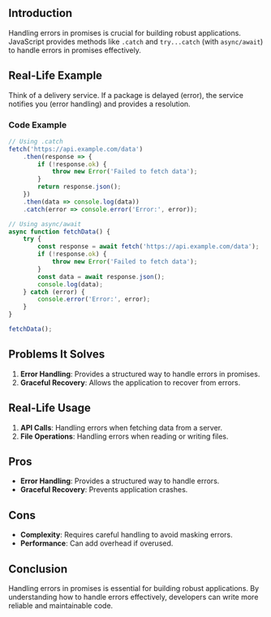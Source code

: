 ## Introduction
Handling errors in promises is crucial for building robust applications. JavaScript provides methods like `.catch` and `try...catch` (with `async/await`) to handle errors in promises effectively.

## Real-Life Example
Think of a delivery service. If a package is delayed (error), the service notifies you (error handling) and provides a resolution.

### Code Example
```javascript
// Using .catch
fetch('https://api.example.com/data')
    .then(response => {
        if (!response.ok) {
            throw new Error('Failed to fetch data');
        }
        return response.json();
    })
    .then(data => console.log(data))
    .catch(error => console.error('Error:', error));

// Using async/await
async function fetchData() {
    try {
        const response = await fetch('https://api.example.com/data');
        if (!response.ok) {
            throw new Error('Failed to fetch data');
        }
        const data = await response.json();
        console.log(data);
    } catch (error) {
        console.error('Error:', error);
    }
}

fetchData();
```

## Problems It Solves
1. **Error Handling**: Provides a structured way to handle errors in promises.
2. **Graceful Recovery**: Allows the application to recover from errors.

## Real-Life Usage
1. **API Calls**: Handling errors when fetching data from a server.
2. **File Operations**: Handling errors when reading or writing files.

## Pros
- **Error Handling**: Provides a structured way to handle errors.
- **Graceful Recovery**: Prevents application crashes.

## Cons
- **Complexity**: Requires careful handling to avoid masking errors.
- **Performance**: Can add overhead if overused.

## Conclusion
Handling errors in promises is essential for building robust applications. By understanding how to handle errors effectively, developers can write more reliable and maintainable code.
